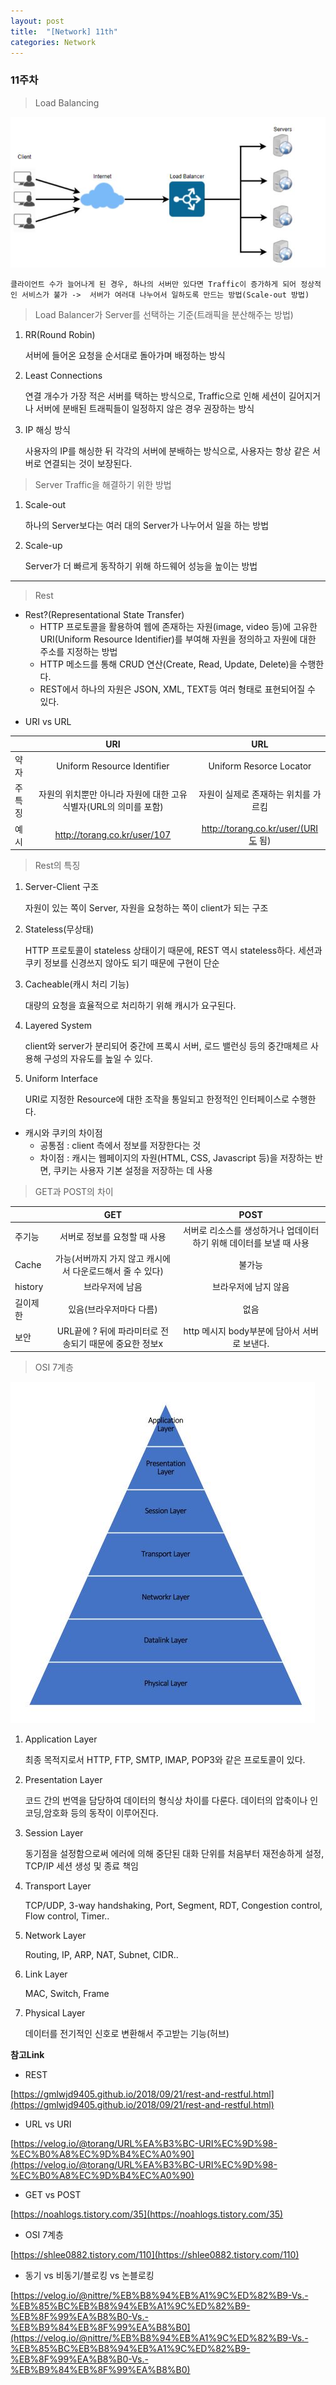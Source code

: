 ```yaml
---
layout: post
title:  "[Network] 11th"
categories: Network
---
```


### 11주차 


> Load Balancing

![1](/public/img/network/10주차/1.JPG)

    클라이언트 수가 늘어나게 된 경우, 하나의 서버만 있다면 Traffic이 증가하게 되어 정상적인 서비스가 불가 ->  서버가 여러대 나누어서 일하도록 만드는 방법(Scale-out 방법)

> Load Balancer가 Server를 선택하는 기준(트래픽을 분산해주는 방법)

1. RR(Round Robin)

   서버에 들어온 요청을 순서대로 돌아가며 배정하는 방식

2. Least Connections
    
    연결 개수가 가장 적은 서버를 택하는 방식으로, Traffic으로 인해 세션이 길어지거나 서버에 분배된 트래픽들이 일정하지 않은 경우 권장하는 방식

3. IP 해싱 방식
    
    사용자의 IP를 해싱한 뒤 각각의 서버에 분배하는 방식으로, 사용자는 항상 같은 서버로 연결되는 것이 보장된다. 


> Server Traffic을 해결하기 위한 방법

1. Scale-out

   하나의 Server보다는 여러 대의 Server가 나누어서 일을 하는 방법

2. Scale-up
   
   Server가 더 빠르게 동작하기 위해 하드웨어 성능을 높이는 방법


---


> Rest

- Rest?(Representational State Transfer) 
   - HTTP 프로토콜을 활용하여 웹에 존재하는 자원(image, video 등)에 고유한 URI(Uniform Resource Identifier)를 부여해 자원을 정의하고 자원에 대한 주소를 지정하는 방법
   - HTTP 메소드를 통해 CRUD 연산(Create, Read, Update, Delete)을 수행한다.
   - REST에서 하나의 자원은 JSON, XML, TEXT등 여러 형태로 표현되어질 수 있다. 

* URI vs URL

||URI|URL|
|---|:---:|:---:|
|약자|Uniform Resource Identifier|Uniform Resorce Locator|
|주특징|자원의 위치뿐만 아니라 자원에 대한 고유 식별자(URL의 의미를 포함)|자원이 실제로 존재하는 위치를 가르킴|
|예시|http://torang.co.kr/user/107|http://torang.co.kr/user/(URI도 됨)|


> Rest의 특징

1. Server-Client 구조
   
   자원이 있는 쪽이 Server, 자원을 요청하는 쪽이 client가 되는 구조

2. Stateless(무상태)
   
   HTTP 프로토콜이 stateless 상태이기 때문에, REST 역시 stateless하다. 세션과 쿠키 정보를 신경쓰지 않아도 되기 때문에 구현이 단순

3. Cacheable(캐시 처리 기능)
   
    대량의 요청을 효율적으로 처리하기 위해 캐시가 요구된다. 
 
4. Layered System

   client와 server가 분리되어 중간에 프록시 서버, 로드 밸런싱 등의 중간매체르 사용해 구성의 자유도를 높일 수 있다. 

5. Uniform Interface

   URI로 지정한 Resource에 대한 조작을 통일되고 한정적인 인터페이스로 수행한다.

* 캐시와 쿠키의 차이점
   - 공통점 : client 측에서 정보를 저장한다는 것
   - 차이점 : 캐시는 웹페이지의 자원(HTML, CSS, Javascript 등)을 저장하는 반면, 쿠키는 사용자 기본 설정을 저장하는 데 사용

> GET과 POST의 차이 

||GET|POST|
|---|:---:|:---:|
|주기능|서버로 정보를 요청할 때 사용|서버로 리소스를 생성하거나 업데이터 하기 위해 데이터를 보낼 때 사용 |
|Cache|가능(서버까지 가지 않고 캐시에서 다운로드해서 줄 수 있다)|불가능|
|history|브라우저에 남음|브라우저에 남지 않음|
|길이제한|있음(브라우저마다 다름)|없음|
|보안|URL끝에 ? 뒤에 파라미터로 전송되기 때문에 중요한 정보x|http 메시지 body부분에 담아서 서버로 보낸다.|


> OSI 7계층

![2](/public/img/network/10주차/2.JPG)


1. Application Layer ​

   최종 목적지로서 HTTP,  FTP, SMTP, IMAP, POP3와 같은 프로토콜이 있다.​


2. Presentation Layer​

   코드 간의 번역을 담당하여 데이터의 형식상 차이를 다룬다. 데이터의 압축이나 인코딩,암호화 등의 동작이 이루어진다.
​

3. Session Layer​

   동기점을 설정함으로써 에러에 의해 중단된 대화 단위를 처음부터 재전송하게 설정​, TCP/IP 세션 생성 및 종료 책임

4. Transport Layer​

   TCP/UDP, 3-way handshaking, Port, Segment, RDT, Congestion control, Flow control, Timer.. ​

5. Network Layer​

   Routing, IP, ARP, NAT, Subnet, CIDR..​

6. Link Layer​

   MAC, Switch​, Frame

7. Physical Layer​

   데이터를 전기적인 신호로 변환해서 주고받는 기능​(허브)


**참고Link**

- REST

[https://gmlwjd9405.github.io/2018/09/21/rest-and-restful.html](https://gmlwjd9405.github.io/2018/09/21/rest-and-restful.html)

- URL vs URI

[https://velog.io/@torang/URL%EA%B3%BC-URI%EC%9D%98-%EC%B0%A8%EC%9D%B4%EC%A0%90](https://velog.io/@torang/URL%EA%B3%BC-URI%EC%9D%98-%EC%B0%A8%EC%9D%B4%EC%A0%90)

- GET vs POST

[https://noahlogs.tistory.com/35](https://noahlogs.tistory.com/35)

- OSI 7계층

[https://shlee0882.tistory.com/110](https://shlee0882.tistory.com/110)

- 동기 vs 비동기/블로킹 vs 논블로킹

[https://velog.io/@nittre/%EB%B8%94%EB%A1%9C%ED%82%B9-Vs.-%EB%85%BC%EB%B8%94%EB%A1%9C%ED%82%B9-%EB%8F%99%EA%B8%B0-Vs.-%EB%B9%84%EB%8F%99%EA%B8%B0](https://velog.io/@nittre/%EB%B8%94%EB%A1%9C%ED%82%B9-Vs.-%EB%85%BC%EB%B8%94%EB%A1%9C%ED%82%B9-%EB%8F%99%EA%B8%B0-Vs.-%EB%B9%84%EB%8F%99%EA%B8%B0)
